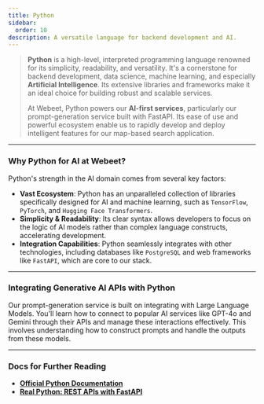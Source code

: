 ```yaml
---
title: Python
sidebar:
  order: 10
description: A versatile language for backend development and AI.
---
```


> **Python** is a high-level, interpreted programming language renowned for its simplicity, readability, and versatility. It's a cornerstone for backend development, data science, machine learning, and especially **Artificial Intelligence**. Its extensive libraries and frameworks make it an ideal choice for building robust and scalable services.
>
> At Webeet, Python powers our **AI-first services**, particularly our prompt-generation service built with FastAPI. Its ease of use and powerful ecosystem enable us to rapidly develop and deploy intelligent features for our map-based search application.

---

### **Why Python for AI at Webeet?**

Python's strength in the AI domain comes from several key factors:

- **Vast Ecosystem**: Python has an unparalleled collection of libraries specifically designed for AI and machine learning, such as `TensorFlow`, `PyTorch`, and `Hugging Face Transformers`.
- **Simplicity & Readability**: Its clear syntax allows developers to focus on the logic of AI models rather than complex language constructs, accelerating development.
- **Integration Capabilities**: Python seamlessly integrates with other technologies, including databases like `PostgreSQL` and web frameworks like `FastAPI`, which are core to our stack.

---

### **Integrating Generative AI APIs with Python**

Our prompt-generation service is built on integrating with Large Language Models. You'll learn how to connect to popular AI services like GPT-4o and Gemini through their APIs and manage these interactions effectively. This involves understanding how to construct prompts and handle the outputs from these models.

---

### **Docs for Further Reading**

- [**Official Python Documentation**](https://docs.python.org/3/)
- [**Real Python: REST APIs with FastAPI**](https://realpython.com/courses/python-rest-apis-with-fastapi/)
